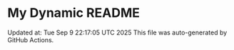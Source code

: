 # My Dynamic README
Updated at: Tue Sep  9 22:17:05 UTC 2025
This file was auto-generated by GitHub Actions.
